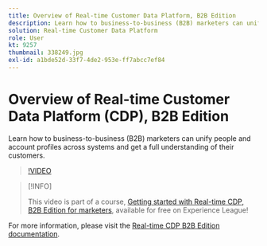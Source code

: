 ```yaml
---
title: Overview of Real-time Customer Data Platform, B2B Edition
description: Learn how to business-to-business (B2B) marketers can unify people and account profiles across systems and get a full understanding of their customers.
solution: Real-time Customer Data Platform
role: User
kt: 9257
thumbnail: 338249.jpg
exl-id: a1bde52d-33f7-4de2-953e-ff7abcc7ef84
---
```

# Overview of Real-time Customer Data Platform (CDP), B2B Edition

Learn how to business-to-business (B2B) marketers can unify people and account profiles across systems and get a full understanding of their customers.

>[!VIDEO](https://video.tv.adobe.com/v/338249?quality=12&learn=on)

>[!INFO]
>
> This video is part of a course, [Getting started with Real-time CDP, B2B Edition for marketers](https://experienceleague.adobe.com/?recommended=ExperiencePlatform-U-1-2021.rtcdp.b2b), available for free on Experience League!

For  more information, please visit the [Real-time CDP B2B Edition documentation](https://experienceleague.adobe.com/docs/experience-platform/rtcdp/b2b-overview.html).
